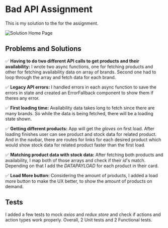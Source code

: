 # Bad API Assignment

This is my solution to the for the assignment.

![Solution Home Page](https://i.paste.pics/deab51b72efacb93a4a89aad1781db7b.png)

## Problems and Solutions

✅ **Having to do two different API calls to get products and their availability:** I wrote two async functions, one for fetching products and other for fetching availability data on array of brands. Second one had to loop through the array and fetch data for each brand.

✅ **Legacy API errors:** I handled errors in each async function to save the errors in state and created an ErrorFallback component to show them if theres any error.

✅ **First loading time:** Availability data takes long to fetch since there are many brands. So while the data is being fetched, there will be a loading state shown.

✅ **Getting different products:** App will get the _gloves_ on first load. After loading finishes user can see product and stock data for related product. And in the navbar, there are routes for links for each desired product which would show stock data for related product faster than the first load.

✅ **Matching product data with stock data:** After fetching both products and availability, I map both of those arrays and check if their _id_'s match. Depending on that I add the _DATAPAYLOAD_ for each product in their card.

✅ **Load More button:** Considering the amount of products, I added a load more button to make the UX better, to show the amount of products on demand.

## Tests

I added a few tests to mock _axios_ and _redux store_ and check if actions and action types work properly. Overall, 2 Unit tests and 2 Functional tests.
